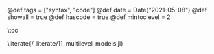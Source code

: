 @def tags = ["syntax", "code"]
@def date = Date("2021-05-08")
@def showall = true
@def hascode = true
@def mintoclevel = 2

\toc

\literate{/_literate/11_multilevel_models.jl}
